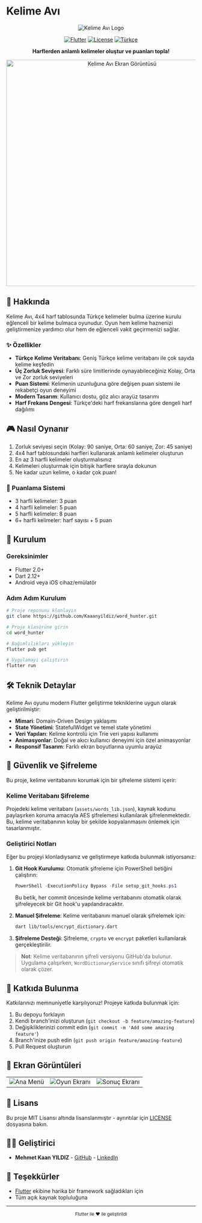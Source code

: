 # Kelime Avı

<div align="center">

![Kelime Avı Logo](https://img.shields.io/badge/Kelime%20Avı-Türkçe%20Kelime%20Oyunu-6A5AE0?style=for-the-badge&logo=flutter)

[![Flutter](https://img.shields.io/badge/Flutter-2.0+-02569B?style=flat-square&logo=flutter)](https://flutter.dev/)
[![License](https://img.shields.io/badge/License-MIT-green.svg?style=flat-square)](LICENSE)
[![Türkçe](https://img.shields.io/badge/Dil-Türkçe-red.svg?style=flat-square)](README.md)

**Harflerden anlamlı kelimeler oluştur ve puanları topla!**

<img src="https://via.placeholder.com/800x400.png?text=Kelime+Avı+Oyunu" alt="Kelime Avı Ekran Görüntüsü" width="600px"/>

</div>

## 📖 Hakkında

Kelime Avı, 4x4 harf tablosunda Türkçe kelimeler bulma üzerine kurulu eğlenceli bir kelime bulmaca oyunudur. Oyun hem kelime haznenizi geliştirmenize yardımcı olur hem de eğlenceli vakit geçirmenizi sağlar.

### ✨ Özellikler

- **Türkçe Kelime Veritabanı**: Geniş Türkçe kelime veritabanı ile çok sayıda kelime keşfedin
- **Üç Zorluk Seviyesi**: Farklı süre limitlerinde oynayabileceğiniz Kolay, Orta ve Zor zorluk seviyeleri
- **Puan Sistemi**: Kelimenin uzunluğuna göre değişen puan sistemi ile rekabetçi oyun deneyimi
- **Modern Tasarım**: Kullanıcı dostu, göz alıcı arayüz tasarımı
- **Harf Frekans Dengesi**: Türkçe'deki harf frekanslarına göre dengeli harf dağılımı

## 🎮 Nasıl Oynanır

1. Zorluk seviyesi seçin (Kolay: 90 saniye, Orta: 60 saniye, Zor: 45 saniye)
2. 4x4 harf tablosundaki harfleri kullanarak anlamlı kelimeler oluşturun
3. En az 3 harfli kelimeler oluşturmalısınız
4. Kelimeleri oluşturmak için bitişik harflere sırayla dokunun
5. Ne kadar uzun kelime, o kadar çok puan!

### 📝 Puanlama Sistemi

- 3 harfli kelimeler: 3 puan
- 4 harfli kelimeler: 5 puan
- 5 harfli kelimeler: 8 puan
- 6+ harfli kelimeler: harf sayısı + 5 puan

## 🔧 Kurulum

### Gereksinimler

- Flutter 2.0+
- Dart 2.12+
- Android veya iOS cihaz/emülatör

### Adım Adım Kurulum

```bash
# Proje reposunu klonlayın
git clone https://github.com/Kaaanyildiz/word_hunter.git

# Proje klasörüne girin
cd word_hunter

# Bağımlılıkları yükleyin
flutter pub get

# Uygulamayı çalıştırın
flutter run
```

## 🛠️ Teknik Detaylar

Kelime Avı oyunu modern Flutter geliştirme tekniklerine uygun olarak geliştirilmiştir:

- **Mimari**: Domain-Driven Design yaklaşımı
- **State Yönetimi**: StatefulWidget ve temel state yönetimi
- **Veri Yapıları**: Kelime kontrolü için Trie veri yapısı kullanımı
- **Animasyonlar**: Doğal ve akıcı kullanıcı deneyimi için özel animasyonlar
- **Responsif Tasarım**: Farklı ekran boyutlarına uyumlu arayüz

## 🔐 Güvenlik ve Şifreleme

Bu proje, kelime veritabanını korumak için bir şifreleme sistemi içerir:

### Kelime Veritabanı Şifreleme

Projedeki kelime veritabanı (`assets/words_lib.json`), kaynak kodunu paylaşırken koruma amacıyla AES şifrelemesi kullanılarak şifrelenmektedir. Bu, kelime veritabanının kolay bir şekilde kopyalanmasını önlemek için tasarlanmıştır.

### Geliştirici Notları

Eğer bu projeyi klonladıysanız ve geliştirmeye katkıda bulunmak istiyorsanız:

1. **Git Hook Kurulumu**: Otomatik şifreleme için PowerShell betiğini çalıştırın:
   ```powershell
   PowerShell -ExecutionPolicy Bypass -File setup_git_hooks.ps1
   ```
   Bu betik, her commit öncesinde kelime veritabanını otomatik olarak şifreleyecek bir Git hook'u yapılandıracaktır.

2. **Manuel Şifreleme**: Kelime veritabanını manuel olarak şifrelemek için:
   ```bash
   dart lib/tools/encrypt_dictionary.dart
   ```

3. **Şifreleme Desteği**: Şifreleme, `crypto` ve `encrypt` paketleri kullanılarak gerçekleştirilir.

> **Not**: Kelime veritabanının şifreli versiyonu GitHub'da bulunur. Uygulama çalışırken, `WordDictionaryService` sınıfı şifreyi otomatik olarak çözer.

## 🌟 Katkıda Bulunma

Katkılarınızı memnuniyetle karşılıyoruz! Projeye katkıda bulunmak için:

1. Bu depoyu forklayın
2. Kendi branch'inizi oluşturun (`git checkout -b feature/amazing-feature`)
3. Değişikliklerinizi commit edin (`git commit -m 'Add some amazing feature'`)
4. Branch'inize push edin (`git push origin feature/amazing-feature`)
5. Pull Request oluşturun

## 📱 Ekran Görüntüleri

<div align="center">
<table>
  <tr>
    <td><img src="https://via.placeholder.com/250x500.png?text=Ana+Menü" alt="Ana Menü"/></td>
    <td><img src="https://via.placeholder.com/250x500.png?text=Oyun+Ekranı" alt="Oyun Ekranı"/></td>
    <td><img src="https://via.placeholder.com/250x500.png?text=Sonuç+Ekranı" alt="Sonuç Ekranı"/></td>
  </tr>
</table>
</div>

## 📄 Lisans

Bu proje MIT Lisansı altında lisanslanmıştır - ayrıntılar için [LICENSE](LICENSE) dosyasına bakın.

## 👨‍💻 Geliştirici

- **Mehmet Kaan YILDIZ** - [GitHub](https://github.com/Kaaanyildiz) - [LinkedIn](www.linkedin.com/in/kaanyıldız1)

## 🙏 Teşekkürler

- [Flutter](https://flutter.dev/) ekibine harika bir framework sağladıkları için
- Tüm açık kaynak topluluğuna

---

<div align="center">
  <sub>Flutter ile ❤️ ile geliştirildi</sub>
</div>
